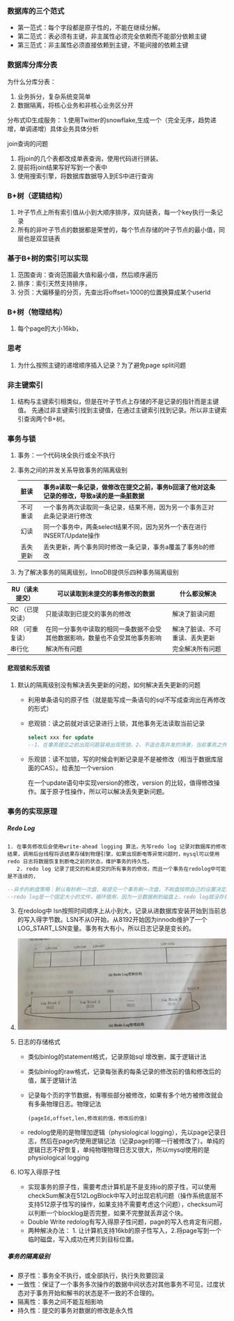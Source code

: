 ### 数据库的三个范式
+ 第一范式：每个字段都是原子性的，不能在继续分解。
+ 第二范式：表必须有主键，非主属性必须完全依赖而不能部分依赖主键
+ 第三范式：非主属性必须直接依赖到主键，不能间接的依赖主键
### 数据库分库分表
为什么分库分表：
1. 业务拆分，复杂系统变简单 
2. 数据隔离，将核心业务和非核心业务区分开

分布式ID生成服务：
1.使用Twitter的snowflake,生成一个（完全无序，趋势递增，单调递增）具体业务具体分析

join查询的问题
1. 将join的几个表都改成单表查询，使用代码进行拼装。
2. 提前将join结果写好写到一个表中
3. 使用搜索引擎，将数据库数据导入到ES中进行查询

### B+树（逻辑结构）
1. 叶子节点上所有索引值从小到大顺序排序，双向链表，每一个key执行一条记录
2. 所有的非叶子节点的数据都是荣誉的，每个节点存储的叶子节点的最小值，同层也是双显链表

### 基于B+树的索引可以实现
1. 范围查询：查询范围最大值和最小值，然后顺序遍历
2. 排序：索引天然支持排序，
3. 分页：大偏移量的分页，先查出将offset=1000的位置换算成某个userId

### B+树（物理结构）
1. 每个page的大小16kb，

### 思考
1. 为什么按照主键的递增顺序插入记录？为了避免page split问题

### 非主键索引
1. 结构与主键索引相类似，但是在叶子节点上存储的不是记录的指针而是主键值。
先通过非主键索引找到主键值，在通过主键索引找到记录。所以非主键索引查询两个B+树。

### 事务与锁

1. 事务：一个代码块全执行或全不执行

2. 事务之间的并发关系导致事务的隔离级别

   | 脏读     | 事务a读取一条记录，做修改在提交之前，事务b回滚了他对这条记录的修改，导致a读的是一条脏数据 |      |
   | -------- | ------------------------------------------------------------ | ---- |
   | 不可重读 | 一个事务两次读取同一条记录，结果不用，因为另一个事务正对此条记录进行修改 |      |
   | 幻读     | 同一个事务中，两条select结果不同，因为另外一个表在进行INSERT/Update操作 |      |
   | 丢失更新 | 丢失更新，两个事务同时修改一条记录，事务a覆盖了事务b的修改   |      |

   

3.  为了解决事务的隔离级别，InnoDB提供乐四种事务隔离级别

   | RU（读未提交）  | 可以读取到未提交的事务修改的数据                             | 什么都没解决                   |
   | --------------- | ------------------------------------------------------------ | ------------------------------ |
   | RC （已提交读） | 只能读取到已提交的事务的修改                                 | 解决了脏读问题                 |
   | RR （可重复读） | 在同一分事务中读取的相同一条数据不会受其他数据影响，数量也不会受其他事务影响 | 解决了脏读、不可重读、丢失更新 |
   | 串行化          | 解决所有问题                                                 | 完全解决所有问题               |

#### 悲观锁和乐观锁

1. 默认的隔离级别没有解决丢失更新的问题，如何解决丢失更新的问题

   + 利用单条语句的原子性（就是能写成一条语句的sql不写成查询出在再修改的形式）

   + 悲观锁：读之前就对该记录进行上锁，其他事务无法读取当前记录

     ```sql
     select xxx for update
     --1、在事务提交之前出现问题容易出现死锁，2、不适合高并发的场景，当前事务之外的事务都会被阻塞
     ```

   + 乐观锁：读不加锁，写的时候会判断记录是不是被修改（相当于数据库层面的CAS）。给表加一个version

     在一个update语句中实现version的修改，version 的比较，值得修改操作。属于原子性操作，所以可以解决丢失更新问题。

     


### 事务的实现原理

##### Redo Log

    1. 在事务修改后会使用write-ahead logging 算法，先写redo log 记录对数据库的修改结果，调用后台线程将该结果存储到物理引擎，如果出现断电等异常问题时，mysql可以使用redo 日志将数据恢复到断电之前的状态，维护事务的持久性。
       2. redo log 记录了提交的和未提交的所有事务的修改，而且一个事务在redolog中可能是不连续的，

```sql
--异步的刷盘策略：默认每秒刷一次盘，每提交一个事务刷一次盘，不刷盘按照自己的设置决定刷盘频率
--redo log是一个固定大小的文件，循环使用，因为一旦数据刷到磁盘上，redo log就没存在的必要了
```

3. 在redolog中 lsn按照时间顺序上从小到大，记录从进数据库安装开始到当前总的写入得字节数。LSN不从0开始，从8192开始因为innodb维护了一个LOG_START_LSN变量。事务有大有小，所以日志记录是变长的。

4. ![](.\redolog.png)

5. 日志的存储格式

   - 类似binlog的statement格式，记录原始sql 增改删，属于逻辑计法

   - 类似binlog的raw格式，记录每张表的每条记录的修改前的值和修改后的值，属于逻辑计法

   - 记录每个页的字节数据，有哪些部分被修改，如果有多个地方被修改就会有多条物理日志。物理记法

     ```(pageId,offset,len,修改前的值，修改后的值)```

   - redolog使用的是物理加逻辑（physiological logging），先以page记录日志，然后在page内使用逻辑记法（记录page的哪一行被修改了）。单纯的逻辑日志不好恢复，单纯物理物理日志又很大，所以mysql使用的是physiological logging

     

6. IO写入得原子性

   - 实现事务的原子性，需要考虑计算机是不是支持io的原子性，可以使用checkSum解决在512LogBlock中写入时出现宕机问题（操作系统底层不支持512原子性写的操作，如果支持不需要考虑这个问题），checksum可以判断一个blocklog是否完整，如果不完整就丢弃这个块。
   - Double Write redolog有写入得原子性问题，page的写入也肯定有问题，
   - 两种解决办法： 1. 让计算机支持16kb的原子性写入，2.将page写到一个临时磁盘，写入成功在拷贝到目标位置。

##### 事务的隔离级别

+ 原子性：事务全不执行，或全部执行，执行失败要回滚
+ 一致性：保证了一个事务多次操作的数据中间状态对其他事务不可见，过度状态对于事务开始和解书的状态是不一致的不合理的。
+ 隔离性：事务之间不能互相影响
+ 持久性：提交的事务对数据的修改是永久性

